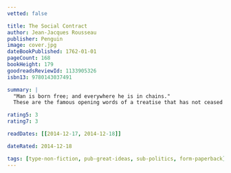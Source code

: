```yaml
---
vetted: false

title: The Social Contract
author: Jean-Jacques Rousseau
publisher: Penguin
image: cover.jpg
dateBookPublished: 1762-01-01
pageCount: 168
bookHeight: 179
goodreadsReviewId: 1133905326
isbn13: 9780143037491

summary: |
  "Man is born free; and everywhere he is in chains."
  These are the famous opening words of a treatise that has not ceased to stir vigorous debate since its first publication in 1762. Rejecting the view that anyone has a natural right to wield authority over others, Rousseau argues instead for a pact, or ‘social contract’, that should exist between all the citizens of a state and that should be the source of sovereign power. From this fundamental premise, he goes on to consider issues of liberty and law, freedom and justice, arriving at a view of society that has seemed to some a blueprint for totalitarianism, to others a declaration of democratic principles.

rating5: 3
rating7: 3

readDates: [[2014-12-17, 2014-12-18]]

dateRated: 2014-12-18

tags: [type-non-fiction, pub-great-ideas, sub-politics, form-paperback]
---
```

